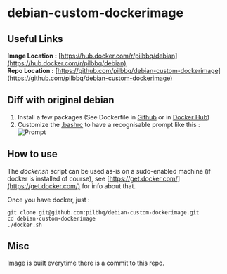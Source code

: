 # debian-custom-dockerimage

## Useful Links
**Image Location :** [https://hub.docker.com/r/pilbbq/debian](https://hub.docker.com/r/pilbbq/debian)<br/>
**Repo Location :** [https://github.com/pilbbq/debian-custom-dockerimage](https://github.com/pilbbq/debian-custom-dockerimage)

## Diff with original debian
1.  Install a few packages (See Dockerfile in [Github](https://raw.githubusercontent.com/pilbbq/debian-custom-dockerimage/master/Dockerfile) or in [Docker Hub](https://hub.docker.com/r/pilbbq/debian/dockerfile))
2. Customize the [.bashrc](https://raw.githubusercontent.com/pilbbq/debian-custom-dockerimage/master/.bashrc)  to have a recognisable prompt like this : ![Prompt](https://github.com/pilbbq/debian-custom-dockerimage/raw/master/images/Prompt.png) 

## How to use
The *docker.sh* script can be used as-is on a sudo-enabled machine (if docker is installed of course), see [https://get.docker.com/](https://get.docker.com/)  for info about that.

Once you have docker, just :

	git clone git@github.com:pilbbq/debian-custom-dockerimage.git
	cd debian-custom-dockerimage
	./docker.sh

## Misc
Image is built everytime there is a commit to this repo.
